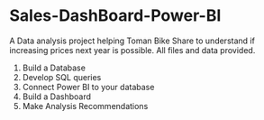 # Sales-DashBoard-Power-BI
A Data analysis project helping Toman Bike Share to understand if increasing prices next year is possible.  All files and data provided.
1. Build a Database
2. Develop SQL queries 
3. Connect Power BI to your database
4.  Build a Dashboard 
5.  Make Analysis Recommendations
